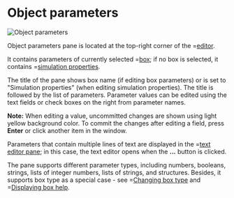 # Object parameters
![](/meta/doc/page/editorpane-prop-1.png 'Object parameters')

Object parameters pane is located at the top-right corner of the =[editor](/editor).

It contains parameters of currently selected =[box](/doc#page/general-items); if no box is selected, it contains =[simulation properties](/doc#page/editor-usage-simprop).

The title of the pane shows box name (if editing box parameters) or is set to "Simulation properties" (when editing simulation properties).
The title is followed by the list of parameters. Parameter values can be edited using the text fields or check boxes on the right from parameter names.

**Note:** When editing a value, uncommitted changes are shown using light yellow background color. To commit the changes after editing a field, press **Enter** or click another item in the window.

Parameters that contain multiple lines of text are displayed in the =[text editor pane](/doc#page/editorpane-text); in this case, the text editor opens when the **...** button is clicked.

The pane supports different parameter types, including numbers, booleans, strings, lists of integer numbers, lists of strings, and structures.
Besides, it supports box type as a special case - see =[Changing box type](/doc#page/editor-usage-replacebox) and =[Displaying box help](/doc#page/editor-usage-boxhelp).

